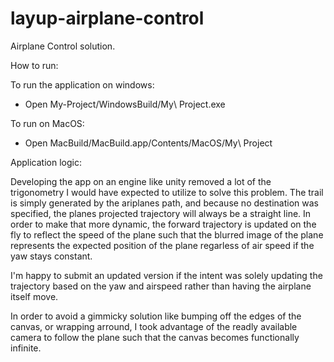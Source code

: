 # layup-airplane-control
 Airplane Control solution.

 How to run:

 To run the application on windows:
 - Open My-Project/WindowsBuild/My\ Project.exe
 
 To run on MacOS:
 - Open MacBuild/MacBuild.app/Contents/MacOS/My\ Project

Application logic:

Developing the app on an engine like unity removed a lot of the trigonometry I would have expected to utilize to solve this problem. The trail is simply generated by the ariplanes path, and because no destination was specified, the planes projected trajectory will always be a straight line. In order to make that more dynamic, the forward trajectory is updated on the fly to reflect the speed of the plane such that the blurred image of the plane represents the expected position of the plane regarless of air speed if the yaw stays constant. 

I'm happy to submit an updated version if the intent was solely updating the trajectory based on the yaw and airspeed rather than having the airplane itself move. 

In order to avoid a gimmicky solution like bumping off the edges of the canvas, or wrapping arround, I took advantage of the readly available camera to follow the plane such that the canvas becomes functionally infinite.
